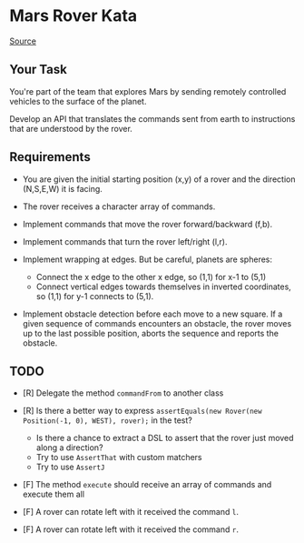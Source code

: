 # Mars Rover Kata

[Source](https://kata-log.rocks/mars-rover-kata)

## Your Task

You're part of the team that explores Mars by sending remotely controlled vehicles to the surface of the planet.

Develop an API that translates the commands sent from earth to instructions that are understood by the rover.

## Requirements

- You are given the initial starting position (x,y) of a rover and the direction (N,S,E,W) it is facing.

- The rover receives a character array of commands.

- Implement commands that move the rover forward/backward (f,b).

- Implement commands that turn the rover left/right (l,r).

- Implement wrapping at edges. But be careful, planets are spheres:

    - Connect the x edge to the other x edge, so (1,1) for x-1 to (5,1)
    - Connect vertical edges towards themselves in inverted coordinates, so (1,1) for y-1 connects to (5,1).

- Implement obstacle detection before each move to a new square. If a given sequence of commands encounters an obstacle, the rover moves up to the last possible position, aborts the sequence and reports the obstacle.

## TODO

- [R] Delegate the method `commandFrom` to another class

- [R] Is there a better way to express `assertEquals(new Rover(new Position(-1, 0), WEST), rover);` in the test?

    - Is there a chance to extract a DSL to assert that the rover just moved along a direction?
    - Try to use `AssertThat` with custom matchers
    - Try to use `AssertJ`

- [F] The method `execute` should receive an array of commands and execute them all

- [F] A rover can rotate left with it received the command `l`.

- [F] A rover can rotate left with it received the command `r`.

